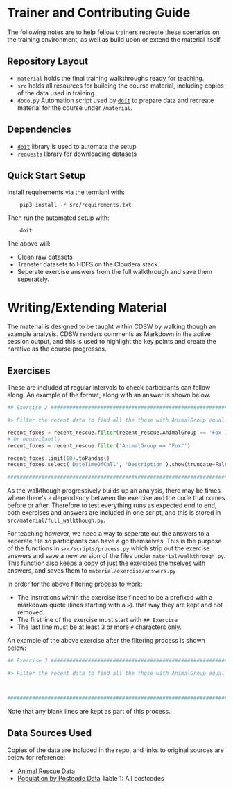 # Trainer and Contributing Guide

The following notes are to help fellow trainers recreate these scenarios on the training environment, 
as well as build upon or extend the material itself.

## Repository Layout 

* `material` holds the final training walkthroughs ready for teaching.
* `src` holds all resources for building the course material, including copies of the data used in training.    
* `dodo.py` Automation script used by [`doit`](http://pydoit.org/) to prepare data and recreate material for the course under `/material`. 

## Dependencies

* [`doit`](http://pydoit.org/) library is used to automate the setup
* [`requests`](http://pydoit.org/) library for downloading datasets

## Quick Start Setup 

Install requirements via the termianl with:
```
    pip3 install -r src/requirements.txt
```

Then run the automated setup with:
```
    doit
```

The above will:

* Clean raw datasets
* Transfer datasets to HDFS on the Cloudera stack.
* Seperate exercise answers from the full walkthrough and save them seperately.

# Writing/Extending Material 

The material is designed to be taught within CDSW by walking though an example analysis. CDSW renders comments 
as Markdown in the active session output, and this is used to highlight the key points and create the narative
as the course progresses. 

## Exercises

These are included at regular intervals to check participants can follow along. An example of the format, 
along with an answer is shown below.  

```python
## Exercise 2 ############################################################################

#> Filter the recent data to find all the those with AnimalGroup equal to 'Fox'

recent_foxes = recent_rescue.filter(recent_rescue.AnimalGroup == 'Fox')
# Or equivilantly
recent_foxes = recent_rescue.filter('AnimalGroup == "Fox"')

recent_foxes.limit(10).toPandas()
recent_foxes.select('DateTimeOfCall', 'Description').show(truncate=False)

##########################################################################################

```

As the walkthough progressively builds up an analysis, there may be times where there's a 
dependency between the exercise and the code that comes before or after. Therefore to test 
everything runs as expected end to end, both exercises and answers are included in one script,
and this is stored in `src/material/full_walkthough.py`. 

For teaching however, we need a way to seperate out the answers to a seperate file so 
participants can have a go themselves. This is the purpose of the functions in 
`src/scripts/process.py` which strip out the exercise answers and save a new version of 
the files under `material/walkthrough.py`. This function also keeps a copy of just the 
exercises themselves with answers, and saves them to `material/exercise/answers.py`

In order for the above filtering process to work:
* The instrctions within the exercise itself need to be a prefixed with a markdown quote (lines starting with a `>`). that way they are
kept and not removed. 
* The first line of the exercise must start with `## Exercise` 
* The last line must be at least 3 or more `#` characters only.

An example of the above exercise after the filtering process is shown below:

```python
## Exercise 2 ############################################################################

#> Filter the recent data to find all the those with AnimalGroup equal to 'Fox'



##########################################################################################

```

Note that any blank lines are kept as part of this process. 



## Data Sources Used

Copies of the data are included in the repo, and links to original sources are below for reference:

* [Animal Rescue Data](https://data.london.gov.uk/dataset/animal-rescue-incidents-attended-by-lfb)
* [Population by Postcode Data](https://www.nomisweb.co.uk/census/2011/postcode_headcounts_and_household_estimates) Table 1: All postcodes
